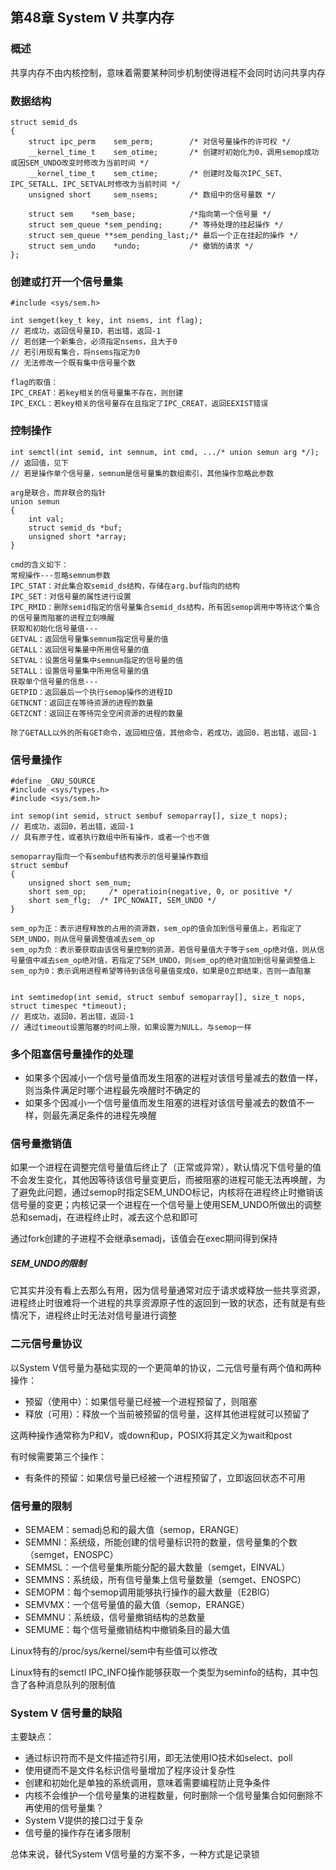 ## 第48章 System V 共享内存

### 概述

共享内存不由内核控制，意味着需要某种同步机制使得进程不会同时访问共享内存

### 数据结构

```
struct semid_ds 
{
    struct ipc_perm    sem_perm;        /* 对信号量操作的许可权 */
    __kernel_time_t    sem_otime;       /* 创建时初始化为0，调用semop成功或因SEM_UNDO改变时修改为当前时间 */
    __kernel_time_t    sem_ctime;       /* 创建时及每次IPC_SET、IPC_SETALL、IPC_SETVAL时修改为当前时间 */
    unsigned short     sem_nsems;       /* 数组中的信号量数 */

    struct sem    *sem_base;            /*指向第一个信号量 */
    struct sem_queue *sem_pending;      /* 等待处理的挂起操作 */
    struct sem_queue **sem_pending_last;/* 最后一个正在挂起的操作 */
    struct sem_undo    *undo;           /* 撤销的请求 */
};
```

### 创建或打开一个信号量集

```
#include <sys/sem.h>

int semget(key_t key, int nsems, int flag);
// 若成功，返回信号量ID，若出错，返回-1
// 若创建一个新集合，必须指定nsems，且大于0
// 若引用现有集合，将nsems指定为0
// 无法修改一个既有集中信号量个数

flag的取值：
IPC_CREAT：若key相关的信号量集不存在，则创建
IPC_EXCL：若key相关的信号量存在且指定了IPC_CREAT，返回EEXIST错误
```

### 控制操作

```
int semctl(int semid, int semnum, int cmd, .../* union semun arg */);
// 返回值，见下
// 若是操作单个信号量，semnum是信号量集的数组索引，其他操作忽略此参数

arg是联合，而非联合的指针
union semun
{
    int val;
    struct semid_ds *buf;
    unsigned short *array;
}

cmd的含义如下：
常规操作---忽略semnum参数
IPC_STAT：对此集合取semid_ds结构，存储在arg.buf指向的结构
IPC_SET：对信号量的属性进行设置
IPC_RMID：删除semid指定的信号量集合semid_ds结构，所有因semop调用中等待这个集合的信号量而阻塞的进程立刻唤醒
获取和初始化信号量值---
GETVAL：返回信号量集semnum指定信号量的值
GETALL：返回信号集量中所用信号量的值
SETVAL：设置信号量集中semnum指定的信号量的值
SETALL：设置信号量集中所用信号量的值
获取单个信号量的信息---
GETPID：返回最后一个执行semop操作的进程ID
GETNCNT：返回正在等待资源的进程的数量
GETZCNT：返回正在等待完全空闲资源的进程的数量

除了GETALL以外的所有GET命令，返回相应值，其他命令，若成功，返回0，若出错，返回-1
```

### 信号量操作

```
#define _GNU_SOURCE
#include <sys/types.h>
#include <sys/sem.h>

int semop(int semid, struct sembuf semoparray[], size_t nops);
// 若成功，返回0，若出错，返回-1
// 具有原子性，或者执行数组中所有操作，或者一个也不做

semoparray指向一个有sembuf结构表示的信号量操作数组
struct sembuf
{
    unsigned short sem_num;
    short sem_op;	  /* operatioin(negative, 0, or positive */
    short sem_flg;	/* IPC_NOWAIT, SEM_UNDO */
}

sem_op为正：表示进程释放的占用的资源数，sem_op的值会加到信号量值上，若指定了SEM_UNDO，则从信号量调整值减去sem_op
sem_op为负：表示要获取由该信号量控制的资源，若信号量值大于等于sem_op绝对值，则从信号量值中减去sem_op绝对值，若指定了SEM_UNDO，则sem_op的绝对值加到信号量调整值上
sem_op为0：表示调用进程希望等待到该信号量值变成0，如果是0立即结束，否则一直阻塞


int semtimedop(int semid, struct sembuf semoparray[], size_t nops, struct timespec *timeout);
// 若成功，返回0，若出错，返回-1
// 通过timeout设置阻塞的时间上限，如果设置为NULL，与semop一样
```

### 多个阻塞信号量操作的处理

* 如果多个因减小一个信号量值而发生阻塞的进程对该信号量减去的数值一样，则当条件满足时哪个进程最先唤醒时不确定的
* 如果多个因减小一个信号量值而发生阻塞的进程对该信号量减去的数值不一样，则最先满足条件的进程先唤醒

### 信号量撤销值

如果一个进程在调整完信号量值后终止了（正常或异常），默认情况下信号量的值不会发生变化，其他因等待该信号量变更后，而被阻塞的进程可能无法再唤醒，为了避免此问题，通过semop时指定SEM_UNDO标记，内核将在进程终止时撤销该信号量的变更；内核记录一个进程在一个信号量上使用SEM_UNDO所做出的调整总和semadj，在进程终止时，减去这个总和即可

通过fork创建的子进程不会继承semadj，该值会在exec期间得到保持

##### SEM_UNDO的限制

它其实并没有看上去那么有用，因为信号量通常对应于请求或释放一些共享资源，进程终止时很难将一个进程的共享资源原子性的返回到一致的状态，还有就是有些情况下，进程终止时无法对信号量进行调整

### 二元信号量协议

以System V信号量为基础实现的一个更简单的协议，二元信号量有两个值和两种操作：

* 预留（使用中）：如果信号量已经被一个进程预留了，则阻塞
* 释放（可用）：释放一个当前被预留的信号量，这样其他进程就可以预留了

这两种操作通常称为P和V，或down和up，POSIX将其定义为wait和post

有时候需要第三个操作：

* 有条件的预留：如果信号量已经被一个进程预留了，立即返回状态不可用

### 信号量的限制

* SEMAEM：semadj总和的最大值（semop，ERANGE）
* SEMMNI：系统级，所能创建的信号量标识符的数量，信号量集的个数（semget，ENOSPC）
* SEMMSL：一个信号量集所能分配的最大数量（semget，EINVAL）
* SEMMNS：系统级，所有信号量集上信号量数量（semget、ENOSPC）
* SEMOPM：每个semop调用能够执行操作的最大数量（E2BIG）
* SEMVMX：一个信号量值的最大值（semop，ERANGE）
* SEMMNU：系统级，信号量撤销结构的总数量
* SEMUME：每个信号量撤销结构中撤销条目的最大值

Linux特有的/proc/sys/kernel/sem中有些值可以修改

Linux特有的semctl IPC_INFO操作能够获取一个类型为seminfo的结构，其中包含了各种消息队列的限制值

### System V 信号量的缺陷

主要缺点：

* 通过标识符而不是文件描述符引用，即无法使用IO技术如select、poll
* 使用键而不是文件名标识信号量增加了程序设计复杂性
* 创建和初始化是单独的系统调用，意味着需要编程防止竞争条件
* 内核不会维护一个信号量集的进程数量，何时删除一个信号量集合如何删除不再使用的信号量集？
* System V提供的接口过于复杂
* 信号量的操作存在诸多限制

总体来说，替代System V信号量的方案不多，一种方式是记录锁

